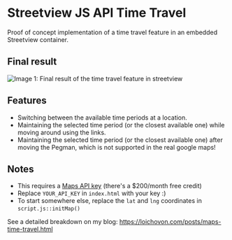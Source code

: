 # Streetview JS API Time Travel

Proof of concept implementation of a time travel feature in an embedded Streetview container.

## Final result
![Image 1: Final result of the time travel feature in streetview](assets/time-travel-final-result.webp)

## Features

- Switching between the available time periods at a location.
- Maintaining the selected time period (or the closest available one) while moving around using the links.
- Maintaining the selected time period (or the closest available one) after moving the Pegman, which is not supported in the real google maps!

## Notes

- This requires a [Maps API key](https://developers.google.com/maps/documentation/javascript/cloud-setup) (there's a $200/month free credit)
- Replace `YOUR_API_KEY` in `index.html` with your key :) 
- To start somewhere else, replace the `lat` and `lng` coordinates in `script.js::initMap()`

See a detailed breakdown on my blog: https://loichovon.com/posts/maps-time-travel.html
